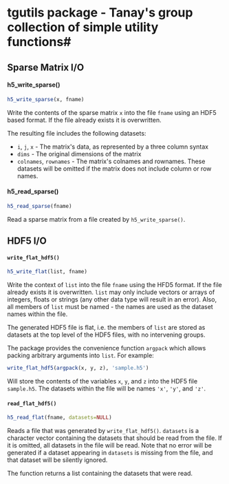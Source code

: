 # tgutils package - Tanay's group collection of simple utility functions#

## Sparse Matrix I/O ##

#### h5_write_sparse() ####

``` R
h5_write_sparse(x, fname)
```

Write the contents of the sparse matrix `x` into the file `fname` using an HDF5 based format. If the file already exists it is overwritten.

The resulting file includes the following datasets:

* `i`, `j`, `x` - The matrix's data, as represented by a three column syntax
* `dims` - The original dimensions of the matrix
* `colnames`, `rownames` - The matrix's colnames and rownames. These datasets will be omitted if the matrix does not include column or row names.


#### h5_read_sparse() ####

``` R
h5_read_sparse(fname)
```

Read a sparse matrix from a file created by `h5_write_sparse()`.


## HDF5 I/O ##

#### ```write_flat_hdf5()``` ###

``` R
h5_write_flat(list, fname)
```

Write the context of `list` into the file `fname` using the HFD5 format. If the file already exists it is overwritten. `list` may only include vectors or arrays of integers, floats or strings (any other data type will result in an error). Also, all members of `list` must be named - the names are used as the dataset names within the file.

The generated HDF5 file is flat, i.e. the members of `list` are stored as datasets at the top level of the HDF5 files, with no intervening groups.

The package provides the convenience function `argpack` which allows packing arbitrary arguments into `list`. For example:
``` R
write_flat_hdf5(argpack(x, y, z), 'sample.h5')
```
Will store the contents of the variables `x`, `y`, and `z` into the HDF5 file `sample.h5`. The datasets within the file will be names `'x'`, `'y'`, and `'z'`.

#### ```read_flat_hdf5()``` ###

``` R
h5_read_flat(fname, datasets=NULL)
```

Reads a file that was generated by `write_flat_hdf5()`. `datasets` is a character vector containing the datasets that should be read from the file. If it is omitted, all datasets in the file will be read. Note that no error will be generated if a dataset appearing in `datasets` is missing from the file, and that dataset will be silently ignored.

The function returns a list containing the datasets that were read.

